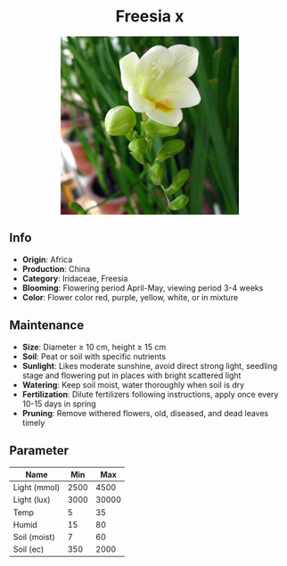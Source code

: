 <h1 align='center'>Freesia x</h1>
<p align="center">
    <img 
        align='center'
        width='320'
        src="../images/freesia x.png" 
        alt='Freesia x' />
</p>

## Info

 - **Origin**: Africa
 - **Production**: China
 - **Category**: Iridaceae, Freesia
 - **Blooming**: Flowering period April-May, viewing period 3-4 weeks
 - **Color**: Flower color red, purple, yellow, white, or in mixture

## Maintenance

 - **Size**: Diameter ≥ 10 cm, height ≥ 15 cm
 - **Soil**: Peat or soil with specific nutrients
 - **Sunlight**: Likes moderate sunshine, avoid direct strong light, seedling stage and flowering put in places with bright scattered light
 - **Watering**: Keep soil moist, water thoroughly when soil is dry
 - **Fertilization**: Dilute fertilizers following instructions,  apply once every 10-15 days in spring
 - **Pruning**: Remove withered flowers, old, diseased, and dead leaves timely

## Parameter

| Name         | Min  | Max   |
|--------------|------|-------|
| Light (mmol) | 2500 | 4500  |
| Light (lux)  | 3000 | 30000 |
| Temp         | 5    | 35    |
| Humid        | 15   | 80    |
| Soil (moist) | 7   | 60    |
| Soil (ec)    | 350  | 2000  |